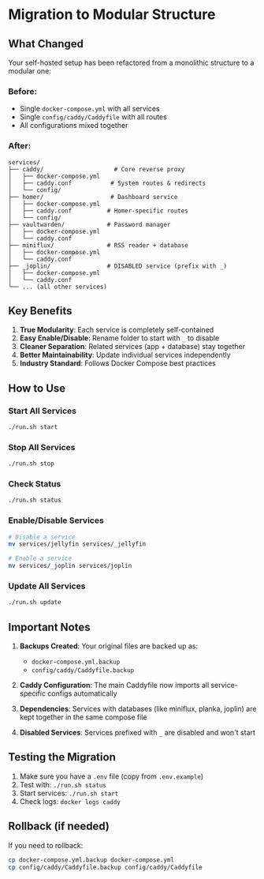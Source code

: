# Migration to Modular Structure

## What Changed

Your self-hosted setup has been refactored from a monolithic structure to a modular one:

### Before:
- Single `docker-compose.yml` with all services
- Single `config/caddy/Caddyfile` with all routes
- All configurations mixed together

### After:
```
services/
├── caddy/                    # Core reverse proxy
│   ├── docker-compose.yml
│   ├── caddy.conf           # System routes & redirects
│   └── config/
├── homer/                   # Dashboard service
│   ├── docker-compose.yml
│   ├── caddy.conf          # Homer-specific routes
│   └── config/
├── vaultwarden/            # Password manager
│   ├── docker-compose.yml
│   └── caddy.conf
├── miniflux/               # RSS reader + database
│   ├── docker-compose.yml
│   └── caddy.conf
├── _joplin/                # DISABLED service (prefix with _)
│   ├── docker-compose.yml
│   └── caddy.conf
└── ... (all other services)
```

## Key Benefits

1. **True Modularity**: Each service is completely self-contained
2. **Easy Enable/Disable**: Rename folder to start with `_` to disable
3. **Cleaner Separation**: Related services (app + database) stay together
4. **Better Maintainability**: Update individual services independently
5. **Industry Standard**: Follows Docker Compose best practices

## How to Use

### Start All Services
```bash
./run.sh start
```

### Stop All Services
```bash
./run.sh stop
```

### Check Status
```bash
./run.sh status
```

### Enable/Disable Services
```bash
# Disable a service
mv services/jellyfin services/_jellyfin

# Enable a service
mv services/_joplin services/joplin
```

### Update All Services
```bash
./run.sh update
```

## Important Notes

1. **Backups Created**: Your original files are backed up as:
   - `docker-compose.yml.backup`
   - `config/caddy/Caddyfile.backup`

2. **Caddy Configuration**: The main Caddyfile now imports all service-specific configs automatically

3. **Dependencies**: Services with databases (like miniflux, planka, joplin) are kept together in the same compose file

4. **Disabled Services**: Services prefixed with `_` are disabled and won't start

## Testing the Migration

1. Make sure you have a `.env` file (copy from `.env.example`)
2. Test with: `./run.sh status`
3. Start services: `./run.sh start`
4. Check logs: `docker logs caddy`

## Rollback (if needed)

If you need to rollback:
```bash
cp docker-compose.yml.backup docker-compose.yml
cp config/caddy/Caddyfile.backup config/caddy/Caddyfile
```